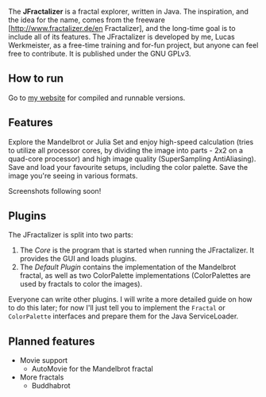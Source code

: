 The **JFractalizer** is a fractal explorer, written in Java. The inspiration, and the idea for the name, comes from the freeware [http://www.fractalizer.de/en Fractalizer], and the long-time goal is to include all of its features.
The JFractalizer is developed by me, Lucas Werkmeister, as a free-time training and for-fun project, but anyone can feel free to contribute. It is published under the GNU GPLv3.

How to run
----------

Go to [my website](http://code.lucaswerkmeister.de/jfractalizer) for compiled and runnable versions.

Features
--------

Explore the Mandelbrot or Julia Set and enjoy high-speed calculation (tries to utilize all processor cores, by dividing the image into parts - 2x2 on a quad-core processor) and high image quality (SuperSampling AntiAliasing).
Save and load your favourite setups, including the color palette.
Save the image you're seeing in various formats.

Screenshots following soon!

Plugins
-------

The JFractalizer is split into two parts:

1. The *Core* is the program that is started when running the JFractalizer. It provides the GUI and loads plugins.
2. The *Default Plugin* contains the implementation of the Mandelbrot fractal, as well as two ColorPalette implementations (ColorPalettes are used by fractals to color the images).

Everyone can write other plugins. I will write a more detailed guide on how to do this later; for now I'll just tell you to implement the `Fractal` or `ColorPalette` interfaces and prepare them for the Java ServiceLoader.

Planned features
------------------

* Movie support
  * AutoMovie for the Mandelbrot fractal
* More fractals
  * Buddhabrot
